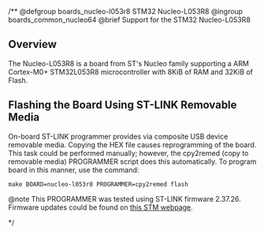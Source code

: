 /**
@defgroup    boards_nucleo-l053r8 STM32 Nucleo-L053R8
@ingroup     boards_common_nucleo64
@brief       Support for the STM32 Nucleo-L053R8

## Overview

The Nucleo-L053R8 is a board from ST's Nucleo family supporting a ARM
Cortex-M0+ STM32L053R8 microcontroller with 8KiB of RAM and 32KiB of Flash.

## Flashing the Board Using ST-LINK Removable Media

On-board ST-LINK programmer provides via composite USB device removable media.
Copying the HEX file causes reprogramming of the board. This task
could be performed manually; however, the cpy2remed (copy to removable
media) PROGRAMMER script does this automatically. To program board in
this manner, use the command:

```
make BOARD=nucleo-l053r8 PROGRAMMER=cpy2remed flash
```

@note This PROGRAMMER was tested using ST-LINK firmware 2.37.26. Firmware updates
could be found on [this STM webpage](https://www.st.com/en/development-tools/stsw-link007.html).

 */
